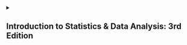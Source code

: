<details>
  <summary><h2>Introduction to Statistics & Data Analysis: 3rd Edition</h2></summary>

  ### Chapter 1: The Role of Statistics and the Data Analysis Process

  <p>O uso da estatística está cada vez mais disseminado no mundo atual por consequência de sua utilização e aplicação prática. Ainda assim, muitos acreditam que se trata de uma disicplina desnecessária e muitas vezes utilizada somente para fundamentar mentiras através dos dados coletados, campanhas de marketing suspiciosas, para dizer o mínimo, e narrativas sociais dos grupos sociais e econômicos dominantes. Contudo, a estatística é muito utilizada em várias áreas do conhecimento, de modo que ela se torna imprescindível em um mundo cada vez mais complexo e abarrotado de interações.</p>
  
  #### 1.1: Three reasons to study statistics

</details>
